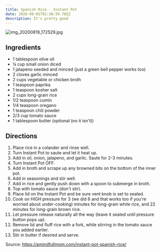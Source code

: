 ```yaml
---
title: Spanish Rice - Instant Pot
date: 2020-09-01T01:38:59.785Z
description: It's pretty good
---
```


![img_20200819_172529.jpg](img_20200819_172529.jpg)

## Ingredients

* 1 tablespoon olive oil
* ¼ cup small onion diced
* 1 jalapeno seeded and minced (just a green bell pepper works too)
* 2 cloves garlic minced
* 2 cups vegetable or chicken broth
* 1 teaspoon paprika
* 1 teaspoon kosher salt
* 2 cups long-grain rice
* 1/2 teaspoon cumin
* 1/4 teaspoon oregano
* 1 teaspoon chili powder
* 2/3 cup tomato sauce
* 1 tablespoon butter (optional (no it isn't))

## Directions

1. Place rice in a colander and rinse well.
2. Turn Instant Pot to saute and let it heat up.
3. Add in oil, onion, jalapeno, and garlic. Saute for 2-3 minutes.
4. Turn Instant Pot OFF.
5. Add in broth and scrape up any browned bits on the bottom of the inner pot.
6. Add in seasonings and stir well. 
7. Add in rice and gently push down with a spoon to submerge in broth. 
8. Top with tomato sauce (don't stir).
9. Place lid on the Instant Pot and be sure vent knob is set to sealed.
10. Cook on HIGH pressure for 3 (we did 6 and that works too if you're worried about under-cooking) minutes for long-grain white rice, and 22 minutes for long-grain brown rice.
11. Let pressure release naturally all the way (leave it sealed until pressure button pops up).
12. Remove lid and fluff rice with a fork, while stirring in the tomato sauce you added earlier.
13. Stir in butter if desired and serve.



Source: https://amindfullmom.com/instant-pot-spanish-rice/
